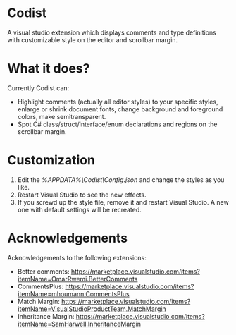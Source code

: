 # Codist
A visual studio extension which displays comments and type definitions with customizable style on the editor and scrollbar margin.

# What it does?
Currently Codist can:
* Highlight comments (actually all editor styles) to your specific styles, enlarge or shrink document fonts, change background and foreground colors, make semitransparent.
* Spot C# class/struct/interface/enum declarations and regions on the scrollbar margin.

# Customization
1. Edit the _%APPDATA%\Codist\Config.json_ and change the styles as you like.
1. Restart Visual Studio to see the new effects.
1. If you screwd up the style file, remove it and restart Visual Studio. A new one with default settings will be recreated.

# Acknowledgements
Acknowledgements to the following extensions:
* Better comments: https://marketplace.visualstudio.com/items?itemName=OmarRwemi.BetterComments
* CommentsPlus: https://marketplace.visualstudio.com/items?itemName=mhoumann.CommentsPlus
* Match Margin: https://marketplace.visualstudio.com/items?itemName=VisualStudioProductTeam.MatchMargin
* Inheritance Margin: https://marketplace.visualstudio.com/items?itemName=SamHarwell.InheritanceMargin
